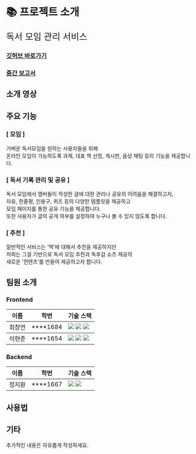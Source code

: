 # 📚 프로젝트 소개

<font size=5>독서 모임 관리 서비스</font>

### [깃허브 바로가기](https://github.com/kookmin-sw/capstone-2024-39)
### [중간 보고서](https://docs.google.com/document/d/1i16JsIX1ZV_-k1uWRbPaX7ZjnDUnKAtCAj4W1fes8B4/edit?usp=sharing)

## 소개 영상

## 주요 기능

### [ 모임 ]
가벼운 독서모임을 원하는 사용자들을 위해<br>
온라인 모임이 가능하도록 과제, 대표 책 선정, 게시판, 음성 채팅 등의 기능을 제공합니다.<br>

### [ 독서 기록 관리 및 공유 ]
독서 모임에서 멤버들이 작성한 글에 대한 관리나 공유의 어려움을 해결하고자,<br>
자유, 한줄평, 인용구, 퀴즈 등의 다양한 템플릿을 제공하고<br>
모임 페이지를 통한 공유 기능을 제공합니다.<br>
또한 사용자가 글의 공개 여부를 설정하여 누구나 볼 수 있지 않도록 합니다.<br>

### [ 추천 ]
일반적인 서비스는 ‘책’에 대해서 추천을 제공하지만<br>
저희는 그걸 기반으로 독서 모임 추천과 독후감 쇼츠 제공의<br>
새로운 ‘컨텐츠’를 만들어 제공하고자 합니다.<br>

## 팀원 소개
### Frontend
<table>
    <tr>
        <th>이름</th>
        <th>학번</th>
        <th>기술 스택</th>
    </tr>
    <tbody>
        <td valign = "middle">최창연</td>
        <td>****1684</td>
        <td><img src="https://img.shields.io/badge/Flutter-%2302569B.svg?style=for-the-badge&logo=Flutter&logoColor=white"> <img src="https://img.shields.io/badge/Android-3DDC84?style=for-the-badge&logo=android&logoColor=white"> <img src="https://img.shields.io/badge/iOS-000000?style=for-the-badge&logo=ios&logoColor=white"></td>
    </tbody>
    <tbody>
        <td valign = "middle">이현준</td>
        <td>****1654</td>
        <td><img src="https://img.shields.io/badge/Flutter-%2302569B.svg?style=for-the-badge&logo=Flutter&logoColor=white"> <img src="https://img.shields.io/badge/Android-3DDC84?style=for-the-badge&logo=android&logoColor=white"> <img src="https://img.shields.io/badge/iOS-000000?style=for-the-badge&logo=ios&logoColor=white"></td>
    </tbody>
</table>

### Backend
<table>
    <tr>
        <th>이름</th>
        <th>학번</th>
        <th>기술 스택</th>
    </tr>
    <tbody>
        <td valign = middle>정지환</td>
        <td>****1667</td>
        <td><img src="https://img.shields.io/badge/spring-%236DB33F.svg?style=for-the-badge&logo=spring&logoColor=white"> 
            <img src="https://img.shields.io/badge/mysql-4479A1.svg?style=for-the-badge&logo=mysql&logoColor=white"></td>
    </tbody>
</table>


## 사용법

## 기타
추가적인 내용은 자유롭게 작성하세요.